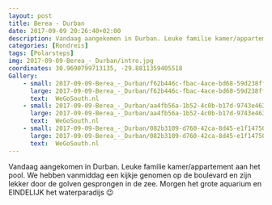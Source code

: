 ```yaml
---
layout: post
title: Berea - Durban 
date: 2017-09-09 20:26:40+02:00
description: Vandaag aangekomen in Durban. Leuke familie kamer/appartement aan het pool. We hebben vanmiddag een kijkje genomen op de boulevard en zijn lekker door de golven gesprongen in de zee.  Morgen het grote aquarium en EINDEL
categories: [Rondreis]
tags: [Polarsteps]
img: 2017-09-09-Berea_-_Durban/intro.jpg
coordinates: 30.9690799713135, -29.8811359405518
Gallery:
    - small: 2017-09-09-Berea_-_Durban/f62b446c-fbac-4ace-bd68-59d238ff5e30_large_image.jpg
      large: 2017-09-09-Berea_-_Durban/f62b446c-fbac-4ace-bd68-59d238ff5e30_large_image.jpg
      text:  WeGoSouth.nl
    - small: 2017-09-09-Berea_-_Durban/aa4fb56a-1b52-4c0b-b17d-9743e463f635_large_image.jpg
      large: 2017-09-09-Berea_-_Durban/aa4fb56a-1b52-4c0b-b17d-9743e463f635_large_image.jpg
      text:  WeGoSouth.nl
    - small: 2017-09-09-Berea_-_Durban/082b3109-d760-42ca-8d45-e1f147507223_large_image.jpg
      large: 2017-09-09-Berea_-_Durban/082b3109-d760-42ca-8d45-e1f147507223_large_image.jpg
      text:  WeGoSouth.nl
---
```

Vandaag aangekomen in Durban. Leuke familie kamer/appartement aan het pool. 
We hebben vanmiddag een kijkje genomen op de boulevard en zijn lekker door de golven gesprongen in de zee. 
Morgen het grote aquarium en EINDELIJK het waterparadijs 😉
